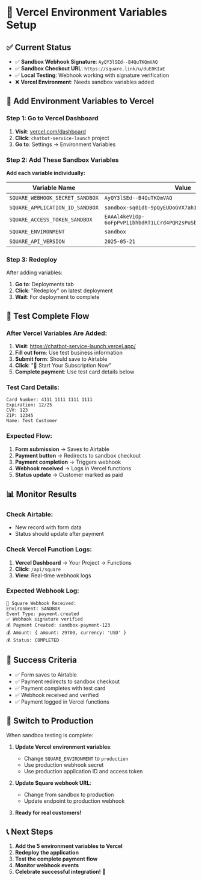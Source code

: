 # 🚀 Vercel Environment Variables Setup

## ✅ Current Status

- ✅ **Sandbox Webhook Signature**: `AyQY3lSEd--B4QuTKQmVAQ`
- ✅ **Sandbox Checkout URL**: `https://square.link/u/duE0KIaE`
- ✅ **Local Testing**: Webhook working with signature verification
- ❌ **Vercel Environment**: Needs sandbox variables added

## 🔧 Add Environment Variables to Vercel

### **Step 1: Go to Vercel Dashboard**
1. **Visit**: [vercel.com/dashboard](https://vercel.com/dashboard)
2. **Click**: `chatbot-service-launch` project
3. **Go to**: Settings → Environment Variables

### **Step 2: Add These Sandbox Variables**

**Add each variable individually:**

| Variable Name | Value | Environment |
|---------------|-------|-------------|
| `SQUARE_WEBHOOK_SECRET_SANDBOX` | `AyQY3lSEd--B4QuTKQmVAQ` | Production |
| `SQUARE_APPLICATION_ID_SANDBOX` | `sandbox-sq0idb-9pQyEUDoGVX7ah18DT9v6Q` | Production |
| `SQUARE_ACCESS_TOKEN_SANDBOX` | `EAAAl4keViOp-6oFpPvPi1bhbdRT1LCrd4PQR2sPuSbS9W93_lJPY6Pd47TuOtXV` | Production |
| `SQUARE_ENVIRONMENT` | `sandbox` | Production |
| `SQUARE_API_VERSION` | `2025-05-21` | Production |

### **Step 3: Redeploy**

After adding variables:
1. **Go to**: Deployments tab
2. **Click**: "Redeploy" on latest deployment
3. **Wait**: For deployment to complete

## 🧪 Test Complete Flow

### **After Vercel Variables Are Added:**

1. **Visit**: https://chatbot-service-launch.vercel.app/
2. **Fill out form**: Use test business information
3. **Submit form**: Should save to Airtable
4. **Click**: "🚀 Start Your Subscription Now"
5. **Complete payment**: Use test card details below

### **Test Card Details:**
```
Card Number: 4111 1111 1111 1111
Expiration: 12/25
CVV: 123
ZIP: 12345
Name: Test Customer
```

### **Expected Flow:**
1. **Form submission** → Saves to Airtable
2. **Payment button** → Redirects to sandbox checkout
3. **Payment completion** → Triggers webhook
4. **Webhook received** → Logs in Vercel functions
5. **Status update** → Customer marked as paid

## 📊 Monitor Results

### **Check Airtable:**
- New record with form data
- Status should update after payment

### **Check Vercel Function Logs:**
1. **Vercel Dashboard** → Your Project → Functions
2. **Click**: `/api/square`
3. **View**: Real-time webhook logs

### **Expected Webhook Log:**
```
🔔 Square Webhook Received:
Environment: SANDBOX
Event Type: payment.created
✅ Webhook signature verified
💰 Payment Created: sandbox-payment-123
💰 Amount: { amount: 29700, currency: 'USD' }
💰 Status: COMPLETED
```

## 🎯 Success Criteria

- ✅ Form saves to Airtable
- ✅ Payment redirects to sandbox checkout
- ✅ Payment completes with test card
- ✅ Webhook received and verified
- ✅ Payment logged in Vercel functions

## 🔄 Switch to Production

When sandbox testing is complete:

1. **Update Vercel environment variables**:
   - Change `SQUARE_ENVIRONMENT` to `production`
   - Use production webhook secret
   - Use production application ID and access token

2. **Update Square webhook URL**:
   - Change from sandbox to production
   - Update endpoint to production webhook

3. **Ready for real customers!**

## 📞 Next Steps

1. **Add the 5 environment variables to Vercel**
2. **Redeploy the application**
3. **Test the complete payment flow**
4. **Monitor webhook events**
5. **Celebrate successful integration!** 🎉
